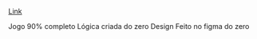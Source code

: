 [Link](aronbarbosag.github.io/jogoDaMemoria)

Jogo 90% completo
Lógica  criada do zero
Design Feito no figma do zero
